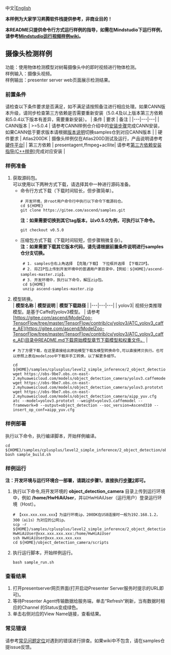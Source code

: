 中文|[English](README.md)

**本样例为大家学习昇腾软件栈提供参考，非商业目的！**

**本README只提供命令行方式运行样例的指导，如需在Mindstudio下运行样例，请参考[Mindstudio运行视频样例wiki](https://gitee.com/ascend/samples/wikis/Mindstudio%E8%BF%90%E8%A1%8C%E8%A7%86%E9%A2%91%E6%A0%B7%E4%BE%8B?sort_id=3170138)。**

## 摄像头检测样例   
功能：使用物体检测模型对树莓摄像头中的即时视频进行物体检测。  
样例输入：摄像头视频。   
样例输出：presenter server web页面展示检测结果。  

### 前置条件
请检查以下条件要求是否满足，如不满足请按照备注进行相应处理。如果CANN版本升级，请同步检查第三方依赖是否需要重新安装（5.0.4及以上版本第三方依赖和5.0.4以下版本有差异，需要重新安装）。
| 条件 | 要求 | 备注 |
|---|---|---|
| CANN版本 | >=5.0.4 | 请参考CANN样例仓介绍中的[安装步骤](https://gitee.com/ascend/samples#%E5%AE%89%E8%A3%85)完成CANN安装，如果CANN低于要求版本请根据[版本说明](https://gitee.com/ascend/samples/blob/master/README_CN.md#%E7%89%88%E6%9C%AC%E8%AF%B4%E6%98%8E)切换samples仓到对应CANN版本 |
| 硬件要求 | Atlas200DK | 摄像头样例仅在Atlas200D测试及运行，产品说明请参考[硬件平台](https://ascend.huawei.com/zh/#/hardware/product)|
| 第三方依赖 | presentagent,ffmpeg+acllite| 请参考[第三方依赖安装指导(C++样例)](../../../environment)完成对应安装 |

### 样例准备
1. 获取源码包。    
   可以使用以下两种方式下载，请选择其中一种进行源码准备。   
    - 命令行方式下载（下载时间较长，但步骤简单）。
       ```    
       # 开发环境，非root用户命令行中执行以下命令下载源码仓。    
       cd ${HOME}     
       git clone https://gitee.com/ascend/samples.git
       ```
       **注：如果需要切换到其它tag版本，以v0.5.0为例，可执行以下命令。**
       ```
       git checkout v0.5.0
       ```   
    - 压缩包方式下载（下载时间较短，但步骤稍微复杂）。   
       **注：如果需要下载其它版本代码，请先请根据前置条件说明进行samples仓分支切换。**   
       ``` 
        # 1. samples仓右上角选择 【克隆/下载】 下拉框并选择 【下载ZIP】。    
        # 2. 将ZIP包上传到开发环境中的普通用户家目录中，【例如：${HOME}/ascend-samples-master.zip】。     
        # 3. 开发环境中，执行以下命令，解压zip包。     
        cd ${HOME}    
        unzip ascend-samples-master.zip
        ```
2. 模型转换。      
    |  **模型名称**  |  **模型说明**  |  **模型下载路径**  |
    |---|---|---|
    |  yolov3| 视频分类推理模型。是基于Caffe的yolov3模型。 |  请参考[https://gitee.com/ascend/ModelZoo-TensorFlow/tree/master/TensorFlow/contrib/cv/yolov3/ATC_yolov3_caffe_AE](https://gitee.com/ascend/ModelZoo-TensorFlow/tree/master/TensorFlow/contrib/cv/yolov3/ATC_yolov3_caffe_AE)目录中README.md下载原始模型章节下载模型和权重文件。 |
    ```
    # 为了方便下载，在这里直接给出原始模型下载及模型转换命令,可以直接拷贝执行。也可以参照上表在modelzoo中下载并手工转换，以了解更多细节。     
    
    cd ${HOME}/samples/cplusplus/level2_simple_inference/2_object_detection/object_detection_camera/model    
    wget https://obs-9be7.obs.cn-east-2.myhuaweicloud.com/models/object_detection_camera/yolov3.caffemodel
    wget https://obs-9be7.obs.cn-east-2.myhuaweicloud.com/models/object_detection_camera/yolov3.prototxt
    wget https://obs-9be7.obs.cn-east-2.myhuaweicloud.com/models/object_detection_camera/aipp_yuv.cfg
    atc --model=yolov3.prototxt --weight=yolov3.caffemodel --framework=0 --output=object_detection --soc_version=Ascend310 --insert_op_conf=aipp_yuv.cfg
    ```

### 样例部署  
执行以下命令，执行编译脚本，开始样例编译。   
```
cd ${HOME}/samples/cplusplus/level2_simple_inference/2_object_detection/object_detection_camera/scripts    
bash sample_build.sh
```

### 样例运行 
**注：开发环境与运行环境合一部署，请跳过步骤1，直接执行[步骤2](#step_2)即可。**      
1. 执行以下命令,将开发环境的 **object_detection_camera** 目录上传到运行环境中，例如 **/home/HwHiAiUser**，并以HwHiAiUser（运行用户）登录运行环境（Host）。    
    ```
    # 【xxx.xxx.xxx.xxx】为运行环境ip，200DK在USB连接时一般为192.168.1.2，300（ai1s）为对应的公网ip。
    scp -r ${HOME}/samples/cplusplus/level2_simple_inference/2_object_detection/object_detection_camera HwHiAiUser@xxx.xxx.xxx.xxx:/home/HwHiAiUser    
    ssh HwHiAiUser@xxx.xxx.xxx.xxx     
    cd ${HOME}/object_detection_camera/scripts
    ```

2. <a name="step_2"></a>执行运行脚本，开始样例运行。         
    ```
    bash sample_run.sh
    ```

### 查看结果
1. 打开presentserver网页界面(打开启动Presenter Server服务时提示的URL即可)。   
2. 等待Presenter Agent传输数据给服务端，单击“Refresh“刷新，当有数据时相应的Channel 的Status变成绿色。   
3. 单击右侧对应的View Name链接，查看结果。    

### 常见错误
请参考[常见问题定位](https://gitee.com/ascend/samples/wikis/%E5%B8%B8%E8%A7%81%E9%97%AE%E9%A2%98%E5%AE%9A%E4%BD%8D/%E4%BB%8B%E7%BB%8D)对遇到的错误进行排查。如果wiki中不包含，请在samples仓提issue反馈。